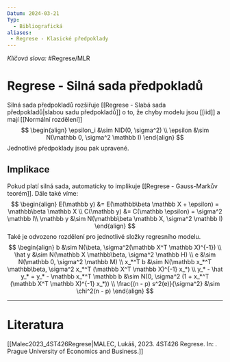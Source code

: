 ```yaml
---
Datum: 2024-03-21
Typ:
  - Bibliografická
aliases:
 - Regrese - Klasické předpoklady
---
```

*Klíčová slova:* #Regrese/MLR 
# Regrese - Silná sada předpokladů
Silná sada předpokladů rozšiřuje [[Regrese - Slabá sada předpokladů|slabou sadu předpokladů]] o to, že chyby modelu jsou [[iid]] a mají [[Normální rozdělení]]
$$
\begin{align}
\epsilon_i &\sim NID(0, \sigma^2) \\
\epsilon   &\sim N(\mathbb 0, \sigma^2 \mathbb I)
\end{align}
$$
Jednotlivé předpoklady jsou pak upravené. 
## Implikace
Pokud platí silná sada, automaticky to implikuje [[Regrese - Gauss-Markův teorém]]. Dále také víme:
$$
\begin{align}
E(\mathbb y) &= E(\mathbb\beta \mathbb X + \epsilon) = \mathbb\beta \mathbb X \\
C(\mathbb y) &= C(\mathbb \epsilon) = \sigma^2 \mathbb I\\
\mathbb y &\sim N(\mathbb\beta \mathbb X, \sigma^2 \mathbb I)
\end{align}
$$
Také je odvozeno rozdělení pro jednotlivé složky regresního modelu.
$$
\begin{align}
b &\sim N(\beta, \sigma^2(\mathbb X^T \mathbb X)^{-1}) \\
\hat y &\sim N(\mathbb X \mathbb\beta, \sigma^2 \mathbb H) \\
e &\sim N(\mathbb 0, \sigma^2 \mathbb M) \\
x_*^T b &\sim N(\mathbb x_*^T \mathbb\beta, \sigma^2 x_*^T (\mathbb X^T \mathbb X)^{-1} x_*) \\
y_* - \hat y_* = y_* - \mathbb x_*^T \mathbb b &\sim N(0, \sigma^2 (1 + x_*^T (\mathbb X^T \mathbb X)^{-1} x_*)) \\
\frac{(n - p) s^2(e)}{\sigma^2} &\sim \chi^2(n - p)
\end{align}
$$
- - -
# Literatura
[[Malec2023_4ST426Regrese|MALEC, Lukáš, 2023. 4ST426 Regrese. In: . Prague University of Economics and Business.]]
